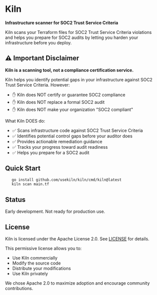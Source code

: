 # Kiln
   
   **Infrastructure scanner for SOC2 Trust Service Criteria**

   Kiln scans your Terraform files for SOC2 Trust Service Criteria violations and helps you prepare for SOC2 audits by letting you harden your infrastructure before you deploy.
   
   ## ⚠️ Important Disclaimer

   **Kiln is a scanning tool, not a compliance certification service.**

   Kiln helps you identify potential gaps in your infrastructure against SOC2 Trust Service Criteria. However:

   - ✋ Kiln does NOT certify or guarantee SOC2 compliance
   - ✋ Kiln does NOT replace a formal SOC2 audit
   - ✋ Kiln does NOT make your organization "SOC2 compliant"

   What Kiln DOES do:
   - ✅ Scans infrastructure code against SOC2 Trust Service Criteria
   - ✅ Identifies potential control gaps before your auditor does
   - ✅ Provides actionable remediation guidance
   - ✅ Tracks your progress toward audit readiness
   - ✅ Helps you prepare for a SOC2 audit
   
   ## Quick Start
```bash
   go install github.com/usekiln/kiln/cmd/kiln@latest
   kiln scan main.tf
```
   
   ## Status
   
   Early development. Not ready for production use.

   ## License
   
   Kiln is licensed under the Apache License 2.0. See [LICENSE](LICENSE) for details.

   This permissive license allows you to:
   - Use Kiln commercially
   - Modify the source code
   - Distribute your modifications
   - Use Kiln privately

   We chose Apache 2.0 to maximize adoption and encourage community contributions.